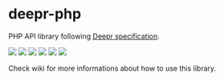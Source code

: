 # deepr-php

PHP API library following [Deepr specification](https://github.com/deeprjs/deepr). 

![](https://img.shields.io/badge/phpunit-passed-success) ![](https://img.shields.io/badge/coverage-98%25-green) ![](https://img.shields.io/github/stars/stefanak-michal/deepr-php) ![](https://img.shields.io/packagist/dt/stefanak-michal/deepr-php) ![](https://img.shields.io/github/v/release/stefanak-michal/deepr-php) ![](https://img.shields.io/github/commits-since/stefanak-michal/deepr-php/latest)

Check wiki for more informations about how to use this library.